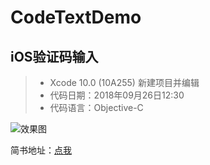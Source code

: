 # CodeTextDemo

## iOS验证码输入

> * Xcode 10.0 (10A255) 新建项目并编辑
> * 代码日期：2018年09月26日12:30
> * 代码语言：Objective-C

![效果图](https://github.com/HouWan/CodeTextDemo/blob/master/333-qibot.cn.png~/w/350)

简书地址：[点我](https://www.jianshu.com/)



